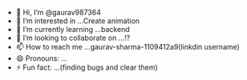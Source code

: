 - 👋 Hi, I’m @gaurav987364
- 👀 I’m interested in ...Create animation
- 🌱 I’m currently learning ...backend
- 💞️ I’m looking to collaborate on ...!?
- 📫 How to reach me ...gaurav-sharma-1109412a9(linkdin username)
- 😄 Pronouns: ...
- ⚡ Fun fact: ...(finding bugs and clear them)

<!---
gaurav987364/gaurav987364 is a ✨ special ✨ repository because its `README.md` (this file) appears on your GitHub profile.
You can click the Preview link to take a look at your changes.
--->
